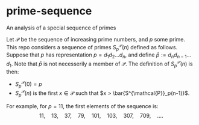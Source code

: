 # prime-sequence
An analysis of a special sequence of primes

Let $\mathcal{P}$ be the sequence of increasing prime numbers, and $p$ some prime. This repo considers a sequence of primes $S^{\mathcal{P}}_p(n)$ defined as follows. Suppose that $p$ has representation $p = d_1d_2 \dots d_n$, and define $\bar{p} := d_n d_{n-1} \dots d_1$. Note that $\bar{p}$ is not necesserily a member of $\mathcal{P}$. The definition of $S^{\mathcal{P}}_p(n)$ is then:

- $S^{\mathcal{P}}_p(0) = p$ 
- $S^{\mathcal{P}}_p(n)$ is the first $x \in \mathcal{P}$ such that $x > \bar{S^{\mathcal{P}}_p(n-1)}$. 

For example, for $p = 11$, the first elements of the sequence is:
$$11, \quad 13, \quad 37, \quad 79, \quad 101, \quad 103, \quad 307, \quad 709, \quad \dots.$$
